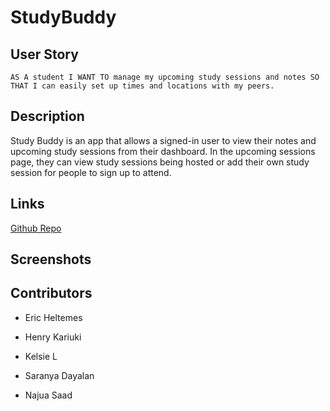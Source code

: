 # StudyBuddy

## User Story
```
AS A student I WANT TO manage my upcoming study sessions and notes SO THAT I can easily set up times and locations with my peers.
```

## Description
Study Buddy is an app that allows a signed-in user to view their notes and upcoming study sessions from their dashboard. In the upcoming sessions page, they can view study sessions being hosted or add their own study session for people to sign up to attend.

## Links
[Github Repo](https://github.com/najuasaad/StudyBuddy)

## Screenshots

## Contributors

* Eric Heltemes

* Henry Kariuki

* Kelsie L

* Saranya Dayalan

* Najua Saad